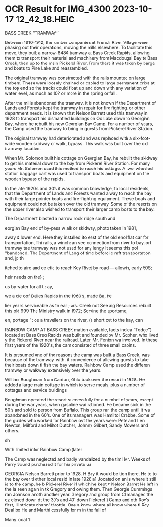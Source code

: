 # OCR Result for IMG_4300 2023-10-17 12_42_18.HEIC

BASS CREEK ‘‘TRAMWAY’’

Between 1910-1912, the lumber companies at French River
Village were phasing out their operations, moving the mills
elsewhere. To facilitate this move, they built a narrow-848¢
tramway at Bass Creek Rapids, allowing them to transport
their material and machinery from Macdougal Bay to Bass
Creek, then up to the main Pickerel River. From there it
was taken by barge and boats to Pine Lake and
reassembled.

The original tramway was constructed with the rails
mounted on large timbers. These were loosely chained or
cabled to large permanent cribs at the top end so the tracks
could float up and down with any variation of water level,
as much as 10? or more in the spring or fall.

After the mills abandoned the tramway, it is not known
if the Department of Lands and Forests kept the tramway
in repair for fire fighting, or other department needs. It is
known that Nelson Barrett used this tramway in 1928 to
transport his dismantled buildings on Ox Lake down to
Georgian Bay, where he rebuilt his new Georgian Bay Camp.
For a number of years, the Camp used the tramway to bring
in guests from Pickerel River Station.

The original tramway had deteriorated and was replaced
with a six-foot-wide wooden skidway or walk, bypass. This
walk was built over the old tramway location.

When Mr. Solomon built his cottage on Georgian Bay,
he rebuilt the skidway to get his material down to the bay
from Pickerel River Station. For many years Mr. Solomon
used this method to reach his cottage. A two-wheeled station
baggage cart was used to transport boats and equipment on
the wooden bypass of the rapids.

In the late 1920’s and 30’s it was common knowledge, to
local residents, that the Department of Lands and Forests
wanted a way to reach the bay with their large pointer boats
and fire-fighting equipment. These boats and equipment
could not be taken over the old tramway. Some of the resorts
on the upper river also wished to transport their larger camp
boats to the bay.

The Department blasted a narrow rock ridge south and

eorgian Bay end of by-pass w
alk or
skidway, photo taken in 1981,

away & lower end. Here they installed ito
east of the old enol flat car for transportation, Thi
rails, a winch: an vee connection from river to bay.
ort tramway tae tramway was not used for any lengy
It seems this pol "bandoned. The Department of Lang
of time before ie raft transportation and, jp th

itched to airc
and ee etic to reach Key Rivet by road — allowin,
early 50S;

heir needs on the} ;

us by water for all t : ay,

we a die oof Dalles Rapids in the 1960’s, made Ba,
he

lier years
serviceable as 1n ear ; ars.
Creek not See aig Resources rebuilt this old 999
The Ministry walk in 1972; Scrvine the sportsme;

en, portage ‘ :
oe a travellers on the river, (a short cut to the bay,
can

RAINBOW CAMP AT BASS CREEK
mation available, facts indica
“Todge’’) located at Bass Creq
Rapids was built and founded by Mr. Sopher, who lived y
the Pickerel River near the railroad. Later, Mr. Fenton wa
involved. In these first years of the 1920's, the cam
consisted of three small cabins.

It is presumed one of the reasons the camp was built a
Bass Creek, was because of the tramway, with. it
convenience of allowing guests to take their boats down ti
fish the bay waters. Rainbow Camp used the differen
tramway or walkway extensively over the years.

William Boughman from Canton, Ohio took over the
resort in 1928. He added a large main cottage in which io
serve meals, plus a number of cottages and service buildings

Boughman operated the resort successfully for a numbei
of years, except during the war years, when gasoline wai
rationed. He became sick in the 50’s and sold to person
from Buffalo. This group ran the camp until it wa
abandoned in the 60’s. One of its managers was Hamiltol
Crabbe. Some of the guides who worked for Rainbow ovt
the years were: Pete and Len Newton, Milford and Miltot
Dutcher, Johnny Gilbert, Sandy Mowers and others.

sh

With limited infor
Rainbow Camp (later

The Camp was neglected and badly vandalized by the tim!
Mr. Weeks of Parry Sound purchased it for his private us

GEORGIA
Nelson Barrett
prior to 1928. H
Bay it would be
tion there. He tc
to the bay over tl
other local resid
In late 1928 a1
Jocated on an is
where it still is to
the camp, he b
Pickerel River i1
which he kept ¢
Nelson Barret
He left in the la
seen again in tk
Gregory and
owing them.
Then Georgie
Cummings ran
Johnson anoth
another year.
Gregory and
group from Cl
managed the cz
closed down dt
the 30’s and 40’
down Pickerel }
Camp and oth
Roy’s first, li
intricate chann'
throttle. One a
know where all
know where tl
Roy Deal bo
He and Marthi
cessfully for m
in the fall of

Many local 1

